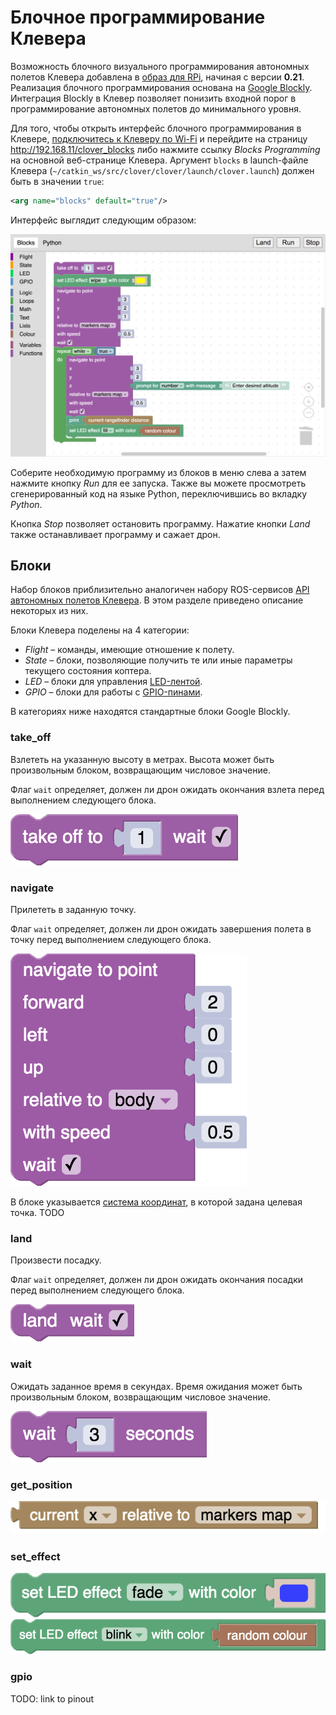# Блочное программирование Клевера

Возможность блочного визуального программирования автономных полетов Клевера добавлена в [образ для RPi](image.md), начиная с версии **0.21**. Реализация блочного программирования основана на [Google Blockly](https://developers.google.com/blockly). Интеграция Blockly в Клевер позволяет понизить входной порог в программирование автономных полетов до минимального уровня.

Для того, чтобы открыть интерфейс блочного программирования в Клевере, [подключитесь к Клеверу по Wi-Fi](wifi.md) и перейдите на страницу http://192.168.11/clover_blocks либо нажмите ссылку *Blocks Programming* на основной веб-странице Клевера. Аргумент `blocks` в launch-файле Клевера (`~/catkin_ws/src/clover/clover/launch/clover.launch`) должен быть в значении `true`:

```xml
<arg name="blocks" default="true"/>
```

Интерфейс выглядит следующим образом:

<img src="../assets/blocks/blocks.png" width=600>

Соберите необходимую программу из блоков в меню слева а затем нажмите кнопку *Run* для ее запуска. Также вы можете просмотреть сгенерированный код на языке Python, переключившись во вкладку *Python*.

Кнопка *Stop* позволяет остановить программу. Нажатие кнопки *Land* также останавливает программу и сажает дрон.

## Блоки

Набор блоков приблизительно аналогичен набору ROS-сервисов [API автономных полетов Клевера](simple_offboard.md). В этом разделе приведено описание некоторых из них.

Блоки Клевера поделены на 4 категории:

* *Flight* – команды, имеющие отношение к полету.
* *State* – блоки, позволяющие получить те или иные параметры текущего состояния коптера.
* *LED* – блоки для управления [LED-лентой](leds.md).
* *GPIO* – блоки для работы с [GPIO-пинами](gpio.md).

В категориях ниже находятся стандартные блоки Google Blockly.

### take_off

Взлететь на указанную высоту в метрах. Высота может быть произвольным блоком, возвращающим числовое значение.

Флаг `wait` определяет, должен ли дрон ожидать окончания взлета перед выполнением следующего блока.

<img src="../assets/blocks/take-off.png" srcset="../assets/blocks/take-off.png 2x">

### navigate

Прилететь в заданную точку.

Флаг `wait` определяет, должен ли дрон ожидать завершения полета в точку перед выполнением следующего блока.

<img src="../assets/blocks/navigate.png" srcset="../assets/blocks/navigate.png 2x">

В блоке указывается [система координат](frames.md), в которой задана целевая точка. TODO

### land

Произвести посадку.

Флаг `wait` определяет, должен ли дрон ожидать окончания посадки перед выполнением следующего блока.

<img src="../assets/blocks/land.png" srcset="../assets/blocks/land.png 2x">

### wait

Ожидать заданное время в секундах. Время ожидания может быть произвольным блоком, возвращающим числовое значение.

<img src="../assets/blocks/wait.png" srcset="../assets/blocks/wait.png 2x">

### get_position

<img src="../assets/blocks/get-position.png" srcset="../assets/blocks/get-position.png 2x">

### set_effect

<img src="../assets/blocks/set-effect.png" srcset="../assets/blocks/set-effect.png 2x">

<img src="../assets/blocks/random-color.png" srcset="../assets/blocks/random-color.png 2x">

### gpio

TODO: link to pinout
